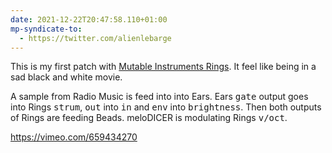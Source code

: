 ```yaml
---
date: 2021-12-22T20:47:58.110+01:00
mp-syndicate-to:
  - https://twitter.com/alienlebarge
---
```

This is my first patch with [Mutable Instruments Rings](https://alienlebarge.ch/photos/2021/12/y7sxu/). 
It feel like being in a sad black and white movie.

A sample from Radio Music is feed into into Ears. Ears <samp>gate</samp> output goes into Rings <samp>strum</samp>, <samp>out</samp> into <samp>in</samp> and <samp>env</samp> into <samp>brightness</samp>. Then both outputs of Rings are feeding Beads.
meloDICER is modulating Rings <samp>v/oct</samp>.

https://vimeo.com/659434270
